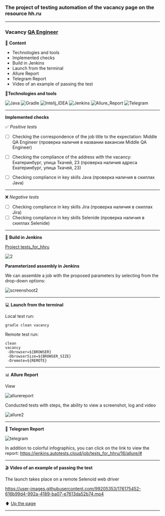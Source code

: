 ### The project of testing automation of the vacancy page on the resource hh.ru

---
### Vacancy [QA Engineer](https://ekaterinburg.hh.ru/vacancy/51857862?from=vacancy_search_list&hhtmFrom=vacancy_search_list&query=QA%20engineer%20java)

<a id="anchor"></a>

:closed_book: __Content__
+ Technologies and tools
+ Implemented checks
+ Build in Jenkins
+ Launch from the terminal
+ Allure Report
+ Telegram Report
+ Video of an example of passing the test




:toolbox:__Technologies and tools__

![Java](https://user-images.githubusercontent.com/99205353/176089306-25bd3a87-d157-44e7-8dce-9b78c46903b3.png)
![Gradle](https://user-images.githubusercontent.com/99205353/176089337-996bd879-5d6e-4dce-a92d-f5baa997009d.png)
![Intelij_IDEA](https://user-images.githubusercontent.com/99205353/176089342-13de613d-5aa5-45b2-b355-8ebf8879c4e2.png)
![Jenkins](https://user-images.githubusercontent.com/99205353/176089357-5edb7793-1c6e-40ee-9fa3-4551e15c9792.png)
![Allure_Report](https://user-images.githubusercontent.com/99205353/176089388-1e6d5743-9e68-4e77-87fc-941affe0e7dd.png)
![Telegram](https://user-images.githubusercontent.com/99205353/176089393-33897979-7898-4d16-9259-5dbb134c7f2c.png)

---
__Implemented checks__

:white_check_mark: _Positive tests_

- [ ] Checking the correspondence of the job title to the expectation: Middle QA Engineer (проверка наличия в названии вакансии Middle QA Engineer)
- [ ] Checking the compliance of the address with the vacancy: Екатеринбург, улица Ткачей, 23 (проверка наличия адреса Екатеринбург, улица Ткачей, 23)
- [ ] Сhecking compliance in key skills Java (проверка наличия в скиллах Java)


---

:x: _Negative tests_
- [ ] Checking compliance in key skills Jira (проверка наличия в скиллах Jira)
- [ ] Checking compliance in key skills Selenide (проверка наличия в скиллах Selenide)

---
:toolbox: __Build in Jenkins__

[Project tests_for_hhru](https://jenkins.autotests.cloud/job/tests_for_hhru/)

![2](https://user-images.githubusercontent.com/99205353/176175111-b298d1c4-f1d2-4ed7-94e9-84d75ad53077.png)



__Parameterized assembly in Jenkins__

We can assemble a job with the proposed parameters by selecting from the drop-down options:

![screenshoot2](https://user-images.githubusercontent.com/99205353/176091253-723b8b48-c6fd-4544-ab17-43cbf786dbb0.png)


---
:computer: __Launch from the terminal__

Local test run:

```
gradle clean vacancy  
```
Remote test run:
```
clean
vacancy
 -Dbrowser=${BROWSER}
 -DbrowserSize=${BROWSER_SIZE}
 -Dremote=${REMOTE}
```

---
:bar_chart: __Allure Report__

View


![allurereport](https://user-images.githubusercontent.com/99205353/176164827-370ef34d-f385-42a7-b9b6-a17e2b7ff2d5.png)



Conducted tests with steps, the ability to view a screenshot, log and video

![allure2](https://user-images.githubusercontent.com/99205353/176166356-6bcd72cd-8d08-4385-b9de-c2e434632b57.png)



---
:incoming_envelope: __Telegram Report__


![telegram](https://user-images.githubusercontent.com/99205353/176176385-22b578e8-de07-48bb-8e1f-b07d5c903ab7.png)




In addition to colorful infographics, you can click on the link to view the report:
https://jenkins.autotests.cloud/job/tests_for_hhru/16/allure/#


---
:clapper: __Video of an example of passing the test__

The launch takes place on a remote Selenoid web driver


https://user-images.githubusercontent.com/99205353/176175452-616b99d4-992a-4189-ba07-e7613da52b74.mp4





:arrow_up: [Up the page](#anchor)

---
